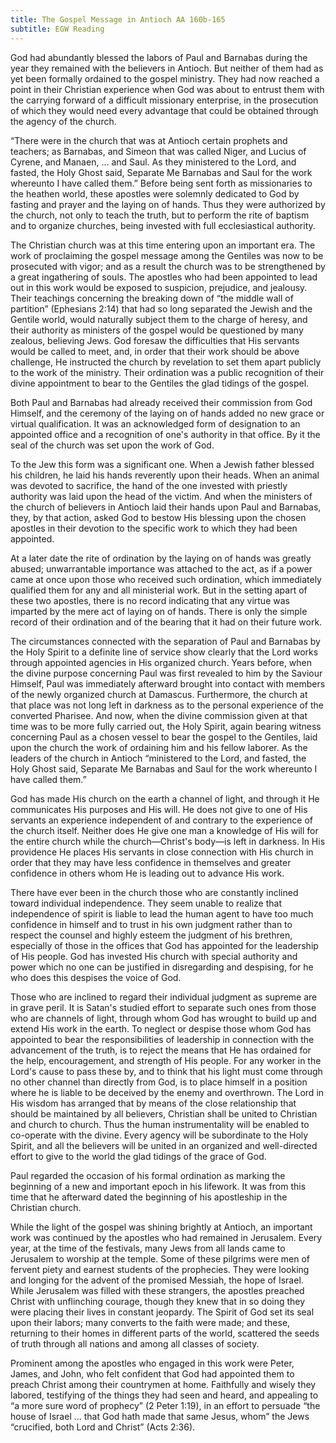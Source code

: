 ```yaml
---
title: The Gospel Message in Antioch AA 160b-165
subtitle: EGW Reading
---
```


God had abundantly blessed the labors of Paul and Barnabas during the year they remained with the believers in Antioch. But neither of them had as yet been formally ordained to the gospel ministry. They had now reached a point in their Christian experience when God was about to entrust them with the carrying forward of a difficult missionary enterprise, in the prosecution of which they would need every advantage that could be obtained through the agency of the church.

“There were in the church that was at Antioch certain prophets and teachers; as Barnabas, and Simeon that was called Niger, and Lucius of Cyrene, and Manaen, ... and Saul. As they ministered to the Lord, and fasted, the Holy Ghost said, Separate Me Barnabas and Saul for the work whereunto I have called them.” Before being sent forth as missionaries to the heathen world, these apostles were solemnly dedicated to God by fasting and prayer and the laying on of hands. Thus they were authorized by the church, not only to teach the truth, but to perform the rite of baptism and to organize churches, being invested with full ecclesiastical authority.

The Christian church was at this time entering upon an important era. The work of proclaiming the gospel message among the Gentiles was now to be prosecuted with vigor; and as a result the church was to be strengthened by a great ingathering of souls. The apostles who had been appointed to lead out in this work would be exposed to suspicion, prejudice, and jealousy. Their teachings concerning the breaking down of “the middle wall of partition” (Ephesians 2:14) that had so long separated the Jewish and the Gentile world, would naturally subject them to the charge of heresy, and their authority as ministers of the gospel would be questioned by many zealous, believing Jews. God foresaw the difficulties that His servants would be called to meet, and, in order that their work should be above challenge, He instructed the church by revelation to set them apart publicly to the work of the ministry. Their ordination was a public recognition of their divine appointment to bear to the Gentiles the glad tidings of the gospel.

Both Paul and Barnabas had already received their commission from God Himself, and the ceremony of the laying on of hands added no new grace or virtual qualification. It was an acknowledged form of designation to an appointed office and a recognition of one's authority in that office. By it the seal of the church was set upon the work of God.

To the Jew this form was a significant one. When a Jewish father blessed his children, he laid his hands reverently upon their heads. When an animal was devoted to sacrifice, the hand of the one invested with priestly authority was laid upon the head of the victim. And when the ministers of the church of believers in Antioch laid their hands upon Paul and Barnabas, they, by that action, asked God to bestow His blessing upon the chosen apostles in their devotion to the specific work to which they had been appointed.

At a later date the rite of ordination by the laying on of hands was greatly abused; unwarrantable importance was attached to the act, as if a power came at once upon those who received such ordination, which immediately qualified them for any and all ministerial work. But in the setting apart of these two apostles, there is no record indicating that any virtue was imparted by the mere act of laying on of hands. There is only the simple record of their ordination and of the bearing that it had on their future work.

The circumstances connected with the separation of Paul and Barnabas by the Holy Spirit to a definite line of service show clearly that the Lord works through appointed agencies in His organized church. Years before, when the divine purpose concerning Paul was first revealed to him by the Saviour Himself, Paul was immediately afterward brought into contact with members of the newly organized church at Damascus. Furthermore, the church at that place was not long left in darkness as to the personal experience of the converted Pharisee. And now, when the divine commission given at that time was to be more fully carried out, the Holy Spirit, again bearing witness concerning Paul as a chosen vessel to bear the gospel to the Gentiles, laid upon the church the work of ordaining him and his fellow laborer. As the leaders of the church in Antioch “ministered to the Lord, and fasted, the Holy Ghost said, Separate Me Barnabas and Saul for the work whereunto I have called them.”

God has made His church on the earth a channel of light, and through it He communicates His purposes and His will. He does not give to one of His servants an experience independent of and contrary to the experience of the church itself. Neither does He give one man a knowledge of His will for the entire church while the church—Christ's body—is left in darkness. In His providence He places His servants in close connection with His church in order that they may have less confidence in themselves and greater confidence in others whom He is leading out to advance His work.

There have ever been in the church those who are constantly inclined toward individual independence. They seem unable to realize that independence of spirit is liable to lead the human agent to have too much confidence in himself and to trust in his own judgment rather than to respect the counsel and highly esteem the judgment of his brethren, especially of those in the offices that God has appointed for the leadership of His people. God has invested His church with special authority and power which no one can be justified in disregarding and despising, for he who does this despises the voice of God.

Those who are inclined to regard their individual judgment as supreme are in grave peril. It is Satan's studied effort to separate such ones from those who are channels of light, through whom God has wrought to build up and extend His work in the earth. To neglect or despise those whom God has appointed to bear the responsibilities of leadership in connection with the advancement of the truth, is to reject the means that He has ordained for the help, encouragement, and strength of His people. For any worker in the Lord's cause to pass these by, and to think that his light must come through no other channel than directly from God, is to place himself in a position where he is liable to be deceived by the enemy and overthrown. The Lord in His wisdom has arranged that by means of the close relationship that should be maintained by all believers, Christian shall be united to Christian and church to church. Thus the human instrumentality will be enabled to co-operate with the divine. Every agency will be subordinate to the Holy Spirit, and all the believers will be united in an organized and well-directed effort to give to the world the glad tidings of the grace of God.

Paul regarded the occasion of his formal ordination as marking the beginning of a new and important epoch in his lifework. It was from this time that he afterward dated the beginning of his apostleship in the Christian church.

While the light of the gospel was shining brightly at Antioch, an important work was continued by the apostles who had remained in Jerusalem. Every year, at the time of the festivals, many Jews from all lands came to Jerusalem to worship at the temple. Some of these pilgrims were men of fervent piety and earnest students of the prophecies. They were looking and longing for the advent of the promised Messiah, the hope of Israel. While Jerusalem was filled with these strangers, the apostles preached Christ with unflinching courage, though they knew that in so doing they were placing their lives in constant jeopardy. The Spirit of God set its seal upon their labors; many converts to the faith were made; and these, returning to their homes in different parts of the world, scattered the seeds of truth through all nations and among all classes of society.

Prominent among the apostles who engaged in this work were Peter, James, and John, who felt confident that God had appointed them to preach Christ among their countrymen at home. Faithfully and wisely they labored, testifying of the things they had seen and heard, and appealing to “a more sure word of prophecy” (2 Peter 1:19), in an effort to persuade “the house of Israel ... that God hath made that same Jesus, whom” the Jews “crucified, both Lord and Christ” (Acts 2:36).